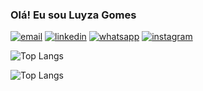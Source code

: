 ### Olá! Eu sou Luyza Gomes

[![email](https://img.shields.io/badge/Gmail-D14836?style=for-the-badge&logo=gmail&logoColor=white)](gomesluyza43@gmail.com)
[![linkedin](https://img.shields.io/badge/LinkedIn-0077B5?style=for-the-badge&logo=linkedin&logoColor=white)](http://linkedin.com/in/luyza-gomes-9b826327b)
[![whatsapp](https://img.shields.io/badge/WhatsApp-25D366?style=for-the-badge&logo=whatsapp&logoColor=white)](https://wa.me/5598985105341?text=Oie!%20Vim%20pelo%20GitHub%20%F0%9F%98%84)
[![instagram](https://img.shields.io/badge/Instagram-E4405F?style=for-the-badge&logo=instagram&logoColor=white)](https://www.instagram.com/luyzagomesl?igsh=MXU5ODczcW5kaDV0dA%3D%3D&utm_source=qr)

![Top Langs](https://github-readme-stats.vercel.app/api/top-langs/?username=gomeszks&layout=compact)

![Top Langs](https://github-readme-stats.vercel.app/api/top-langs/?username=gomeszks&hide_progress=true&bg_color=00000000)


